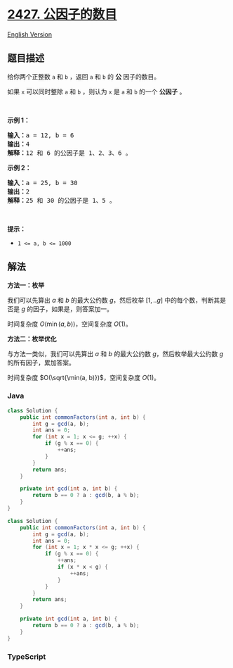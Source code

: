# [2427. 公因子的数目](https://leetcode.cn/problems/number-of-common-factors)

[English Version](/solution/2400-2499/2427.Number%20of%20Common%20Factors/README_EN.md)

## 题目描述

<!-- 这里写题目描述 -->

<p>给你两个正整数 <code>a</code> 和 <code>b</code> ，返回 <code>a</code> 和 <code>b</code> 的 <strong>公</strong> 因子的数目。</p>

<p>如果 <code>x</code> 可以同时整除 <code>a</code> 和 <code>b</code> ，则认为 <code>x</code> 是 <code>a</code> 和 <code>b</code> 的一个 <strong>公因子</strong> 。</p>

<p>&nbsp;</p>

<p><strong>示例 1：</strong></p>

<pre><strong>输入：</strong>a = 12, b = 6
<strong>输出：</strong>4
<strong>解释：</strong>12 和 6 的公因子是 1、2、3、6 。
</pre>

<p><strong>示例 2：</strong></p>

<pre><strong>输入：</strong>a = 25, b = 30
<strong>输出：</strong>2
<strong>解释：</strong>25 和 30 的公因子是 1、5 。</pre>

<p>&nbsp;</p>

<p><strong>提示：</strong></p>

<ul>
	<li><code>1 &lt;= a, b &lt;= 1000</code></li>
</ul>

## 解法

**方法一：枚举**

我们可以先算出 $a$ 和 $b$ 的最大公约数 $g$，然后枚举 $[1,..g]$ 中的每个数，判断其是否是 $g$ 的因子，如果是，则答案加一。

时间复杂度 $O(\min(a, b))$，空间复杂度 $O(1)$。

**方法二：枚举优化**

与方法一类似，我们可以先算出 $a$ 和 $b$ 的最大公约数 $g$，然后枚举最大公约数 $g$ 的所有因子，累加答案。

时间复杂度 $O(\sqrt{\min(a, b)})$，空间复杂度 $O(1)$。

### **Java**

```java
class Solution {
    public int commonFactors(int a, int b) {
        int g = gcd(a, b);
        int ans = 0;
        for (int x = 1; x <= g; ++x) {
            if (g % x == 0) {
                ++ans;
            }
        }
        return ans;
    }

    private int gcd(int a, int b) {
        return b == 0 ? a : gcd(b, a % b);
    }
}
```

```java
class Solution {
    public int commonFactors(int a, int b) {
        int g = gcd(a, b);
        int ans = 0;
        for (int x = 1; x * x <= g; ++x) {
            if (g % x == 0) {
                ++ans;
                if (x * x < g) {
                    ++ans;
                }
            }
        }
        return ans;
    }

    private int gcd(int a, int b) {
        return b == 0 ? a : gcd(b, a % b);
    }
}
```

### **TypeScript**
